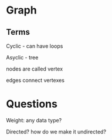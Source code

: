 # Graph

## Terms

Cyclic - can have loops

Asyclic - tree

nodes are called vertex

edges connect vertexes

# Questions

Weight: any data type?

Directed? how do we make it undirected?

